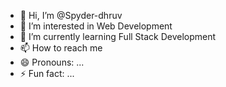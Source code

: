 - 👋 Hi, I’m @Spyder-dhruv
- 👀 I’m interested in Web Development
- 🌱 I’m currently learning Full Stack Development
- 📫 How to reach me 
- 😄 Pronouns: ...
- ⚡ Fun fact: ...

<!---
Spyder-dhruv/Spyder-dhruv is a ✨ special ✨ repository because its `README.md` (this file) appears on your GitHub profile.
You can click the Preview link to take a look at your changes.
--->
